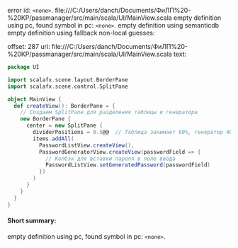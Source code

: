error id: `<none>`.
file:///C:/Users/danch/Documents/ФиЛП%20-%20КР/passmanager/src/main/scala/UI/MainView.scala
empty definition using pc, found symbol in pc: `<none>`.
empty definition using semanticdb
empty definition using fallback
non-local guesses:

offset: 287
uri: file:///C:/Users/danch/Documents/ФиЛП%20-%20КР/passmanager/src/main/scala/UI/MainView.scala
text:
```scala
package UI

import scalafx.scene.layout.BorderPane
import scalafx.scene.control.SplitPane

object MainView {
  def createView(): BorderPane = {
    // Создаем SplitPane для разделения таблицы и генератора
    new BorderPane {
      center = new SplitPane {
        dividerPositions = 0.5@@  // Таблица занимает 60%, генератор 40%
        items.addAll(
          PasswordListView.createView(),
          PasswordGeneratorView.createView(passwordField => {
            // Колбэк для вставки пароля в поле ввода
            PasswordListView.setGeneratedPassword(passwordField)
          })
        )
      }
    }
  }
}
```


#### Short summary: 

empty definition using pc, found symbol in pc: `<none>`.